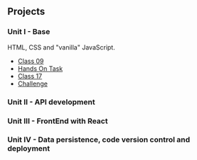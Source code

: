 ## Projects

### Unit I - Base

HTML, CSS and "vanilla" JavaScript.

- [Class 09](https://nathinha.github.io/IGTI-fullstack-bootcamp/unit01/class09/)
- [Hands On Task](https://nathinha.github.io/IGTI-fullstack-bootcamp/unit01/handsontask/)
- [Class 17](https://nathinha.github.io/IGTI-fullstack-bootcamp/unit01/class17/)
- [Challenge](https://nathinha.github.io/IGTI-fullstack-bootcamp/unit01/challenge)

### Unit II - API development

### Unit III - FrontEnd with React

### Unit IV - Data persistence, code version control and deployment
